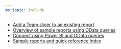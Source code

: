 ```yaml
---
ms.topic: include
---
```


* [Add a Team slicer to an existing report](../sample-boards-teamslicer.md)
* [Overview of sample reports using OData queries](../sample-odata-overview.md)
* [Connect using Power BI and OData queries](../odataquery-connect.md)
* [Sample reports and quick reference index](../../extend-analytics/quick-ref.md)